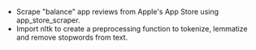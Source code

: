 * Scrape "balance" app reviews from Apple's App Store using app_store_scraper.
* Import nltk to create a preprocessing function to tokenize, lemmatize and remove stopwords from text.
